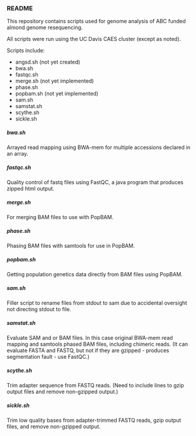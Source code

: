 ### README

This repository contains scripts used for genome analysis of ABC funded almond genome resequencing.

All scripts were run using the UC Davis CAES cluster (except as noted).

Scripts include:
* angsd.sh (not yet created)
* bwa.sh
* fastqc.sh
* merge.sh (not yet implemented)
* phase.sh
* popbam.sh (not yet implemented)
* sam.sh
* samstat.sh
* scythe.sh
* sickle.sh

##### bwa.sh
Arrayed read mapping using BWA-mem for multiple accessions declared in an array.

##### fastqc.sh
Quality control of fastq files using FastQC, a java program that produces zipped html output.

##### merge.sh
For merging BAM files to use with PopBAM.

##### phase.sh
Phasing BAM files with samtools for use in PopBAM.

##### popbam.sh
Getting population genetics data directly from BAM files using PopBAM.

##### sam.sh
Filler script to rename files from stdout to sam due to accidental oversight not directing stdout to file.

##### samstat.sh
Evaluate SAM and or BAM files. In this case original BWA-mem read mapping and samtools phased BAM files,
including chimeric reads. (It can evaluate FASTA and FASTQ, but not if they are gzipped - produces segmentation fault - use FastQC.)

##### scythe.sh
Trim adapter sequence from FASTQ reads. (Need to include lines to gzip output files and remove non-gzipped output.)

##### sickle.sh
Trim low quality bases from adapter-trimmed FASTQ reads, gzip output files, and remove non-gzipped output.
